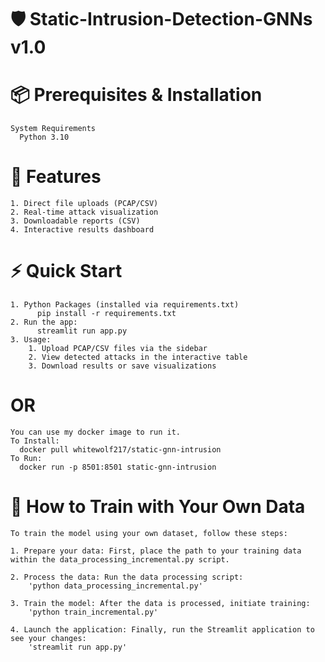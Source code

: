 # 🛡️ Static-Intrusion-Detection-GNNs v1.0


# 📦 Prerequisites & Installation
    System Requirements
      Python 3.10
    
# 🚀 Features
    1. Direct file uploads (PCAP/CSV)
    2. Real-time attack visualization
    3. Downloadable reports (CSV)
    4. Interactive results dashboard

# ⚡ Quick Start
    1. Python Packages (installed via requirements.txt)
          pip install -r requirements.txt
    2. Run the app:
          streamlit run app.py
    3. Usage:
        1. Upload PCAP/CSV files via the sidebar
        2. View detected attacks in the interactive table
        3. Download results or save visualizations
# OR
    You can use my docker image to run it.
    To Install:
      docker pull whitewolf217/static-gnn-intrusion
    To Run:
      docker run -p 8501:8501 static-gnn-intrusion

# 📌 How to Train with Your Own Data
    To train the model using your own dataset, follow these steps:
    
    1. Prepare your data: First, place the path to your training data within the data_processing_incremental.py script.
    
    2. Process the data: Run the data processing script:
        'python data_processing_incremental.py'
    
    3. Train the model: After the data is processed, initiate training:
        'python train_incremental.py'
    
    4. Launch the application: Finally, run the Streamlit application to see your changes:
        'streamlit run app.py'
